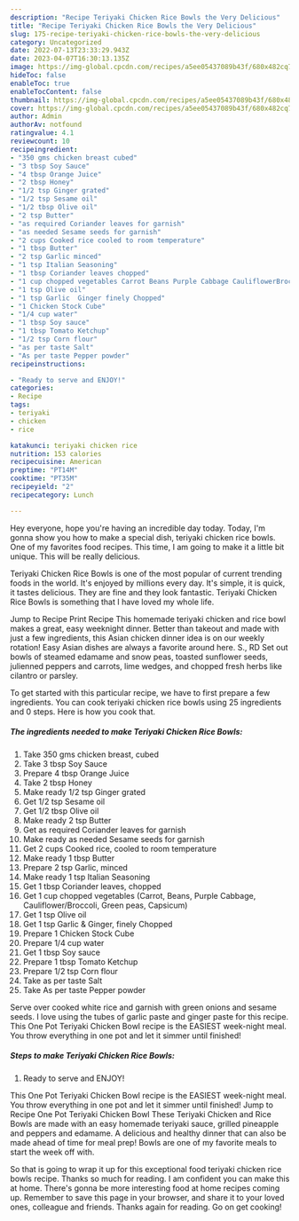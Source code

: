 ```yaml
---
description: "Recipe Teriyaki Chicken Rice Bowls the Very Delicious"
title: "Recipe Teriyaki Chicken Rice Bowls the Very Delicious"
slug: 175-recipe-teriyaki-chicken-rice-bowls-the-very-delicious
category: Uncategorized
date: 2022-07-13T23:33:29.943Z
date: 2023-04-07T16:30:13.135Z
image: https://img-global.cpcdn.com/recipes/a5ee05437089b43f/680x482cq70/teriyaki-chicken-rice-bowls-recipe-main-photo.jpg
hideToc: false
enableToc: true
enableTocContent: false
thumbnail: https://img-global.cpcdn.com/recipes/a5ee05437089b43f/680x482cq70/teriyaki-chicken-rice-bowls-recipe-main-photo.jpg
cover: https://img-global.cpcdn.com/recipes/a5ee05437089b43f/680x482cq70/teriyaki-chicken-rice-bowls-recipe-main-photo.jpg
author: Admin
authorAv: notfound
ratingvalue: 4.1
reviewcount: 10
recipeingredient:
- "350 gms chicken breast cubed"
- "3 tbsp Soy Sauce"
- "4 tbsp Orange Juice"
- "2 tbsp Honey"
- "1/2 tsp Ginger grated"
- "1/2 tsp Sesame oil"
- "1/2 tbsp Olive oil"
- "2 tsp Butter"
- "as required Coriander leaves for garnish"
- "as needed Sesame seeds for garnish"
- "2 cups Cooked rice cooled to room temperature"
- "1 tbsp Butter"
- "2 tsp Garlic minced"
- "1 tsp Italian Seasoning"
- "1 tbsp Coriander leaves chopped"
- "1 cup chopped vegetables Carrot Beans Purple Cabbage CauliflowerBroccoli Green peas Capsicum"
- "1 tsp Olive oil"
- "1 tsp Garlic  Ginger finely Chopped"
- "1 Chicken Stock Cube"
- "1/4 cup water"
- "1 tbsp Soy sauce"
- "1 tbsp Tomato Ketchup"
- "1/2 tsp Corn flour"
- "as per taste Salt"
- "As per taste Pepper powder"
recipeinstructions:

- "Ready to serve and ENJOY!"
categories:
- Recipe
tags:
- teriyaki
- chicken
- rice

katakunci: teriyaki chicken rice 
nutrition: 153 calories
recipecuisine: American
preptime: "PT14M"
cooktime: "PT35M"
recipeyield: "2"
recipecategory: Lunch

---
```



Hey everyone, hope you're having an incredible day today. Today, I'm gonna show you how to make a special dish, teriyaki chicken rice bowls. One of my favorites food recipes. This time, I am going to make it a little bit unique. This will be really delicious.

Teriyaki Chicken Rice Bowls is one of the most popular of current trending foods in the world. It's enjoyed by millions every day. It's simple, it is quick, it tastes delicious. They are fine and they look fantastic. Teriyaki Chicken Rice Bowls is something that I have loved my whole life.

Jump to Recipe Print Recipe This homemade teriyaki chicken and rice bowl makes a great, easy weeknight dinner. Better than takeout and made with just a few ingredients, this Asian chicken dinner idea is on our weekly rotation! Easy Asian dishes are always a favorite around here. S., RD Set out bowls of steamed edamame and snow peas, toasted sunflower seeds, julienned peppers and carrots, lime wedges, and chopped fresh herbs like cilantro or parsley.


To get started with this particular recipe, we have to first prepare a few ingredients. You can cook teriyaki chicken rice bowls using 25 ingredients and 0 steps. Here is how you cook that.

<!--inarticleads1-->

##### The ingredients needed to make Teriyaki Chicken Rice Bowls:

1. Take 350 gms chicken breast, cubed
1. Take 3 tbsp Soy Sauce
1. Prepare 4 tbsp Orange Juice
1. Take 2 tbsp Honey
1. Make ready 1/2 tsp Ginger grated
1. Get 1/2 tsp Sesame oil
1. Get 1/2 tbsp Olive oil
1. Make ready 2 tsp Butter
1. Get as required Coriander leaves for garnish
1. Make ready as needed Sesame seeds for garnish
1. Get 2 cups Cooked rice, cooled to room temperature
1. Make ready 1 tbsp Butter
1. Prepare 2 tsp Garlic, minced
1. Make ready 1 tsp Italian Seasoning
1. Get 1 tbsp Coriander leaves, chopped
1. Get 1 cup chopped vegetables (Carrot, Beans, Purple Cabbage, Cauliflower/Broccoli, Green peas, Capsicum)
1. Get 1 tsp Olive oil
1. Get 1 tsp Garlic &amp; Ginger, finely Chopped
1. Prepare 1 Chicken Stock Cube
1. Prepare 1/4 cup water
1. Get 1 tbsp Soy sauce
1. Prepare 1 tbsp Tomato Ketchup
1. Prepare 1/2 tsp Corn flour
1. Take as per taste Salt
1. Take As per taste Pepper powder


Serve over cooked white rice and garnish with green onions and sesame seeds. I love using the tubes of garlic paste and ginger paste for this recipe. This One Pot Teriyaki Chicken Bowl recipe is the EASIEST week-night meal. You throw everything in one pot and let it simmer until finished! 

<!--inarticleads2-->

##### Steps to make Teriyaki Chicken Rice Bowls:


1. Ready to serve and ENJOY!

This One Pot Teriyaki Chicken Bowl recipe is the EASIEST week-night meal. You throw everything in one pot and let it simmer until finished! Jump to Recipe One Pot Teriyaki Chicken Bowl These Teriyaki Chicken and Rice Bowls are made with an easy homemade teriyaki sauce, grilled pineapple and peppers and edamame. A delicious and healthy dinner that can also be made ahead of time for meal prep! Bowls are one of my favorite meals to start the week off with. 

So that is going to wrap it up for this exceptional food teriyaki chicken rice bowls recipe. Thanks so much for reading. I am confident you can make this at home. There's gonna be more interesting food at home recipes coming up. Remember to save this page in your browser, and share it to your loved ones, colleague and friends. Thanks again for reading. Go on get cooking!
